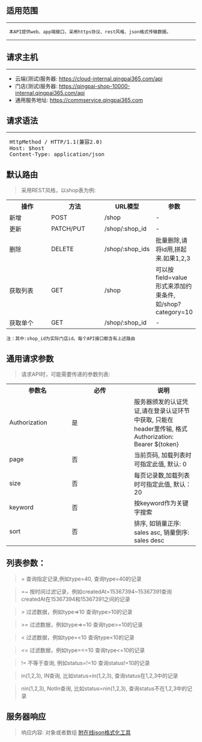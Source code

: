 ## 适用范围
-------------------------
` 本API提供web、app端接口，采用https协议、rest风格、json格式传输数据。`

-------------------------

## 请求主机
---------------
- 云端(测试)服务器: https://cloud-internal.qingpai365.com/api
- 门店(测试)服务器: https://qingpai-shop-10000-internal.qingpai365.com/api
- 通用服务地址: https://commservice.qingpai365.com

## 请求语法
-------------------------
<pre>
 HttpMethod / HTTP/1.1(兼容2.0)
 Host: $host
 Content-Type: application/json
</pre>

## 默认路由

> 采用REST风格，以shop表为例:

<table>
    <tr>
        <th style="width:150px;">操作</th>
        <th style="width:150px;">方法</th>
        <th>URL模型</th>
        <th>参数</th>
    </tr>
    <tr>
        <td>新增</td>
        <td>POST</td>
        <td>/shop</td>
        <td>-</td>
    </tr>
    <tr>
        <td>更新</td>
        <td>PATCH/PUT</td>
        <td>/shop/:shop_id</td>
        <td>-</td>
    </tr>
    <tr>
        <td>删除</td>
        <td>DELETE</td>
        <td>/shop/:shop_ids</td>
        <td>批量删除,请将id用,拼起来.如果1,2,3</td>
    </tr>
    <tr>
        <td>获取列表</td>
        <td>GET</td>
        <td>/shop</td>
        <td>可以按field=value形式来添加约束条件,如/shop?category=10</td>
    </tr>
    <tr>
        <td>获取单个</td>
        <td>GET</td>
        <td>/shop/:shop_id</td>
        <td>-</td>
    </tr>
</table>

`注：其中:shop_id为实际门店id。每个API接口都含有上述路由`

## 通用请求参数

>请求API时，可能需要传递的参数列表:

<table>
    <tr>
        <th style="width:150px;">参数名</th>
        <th style="width:150px;">必传</th>
        <th>说明</th>
    </tr>
    <tr>
        <td>Authorization</td>
        <td>是</td>
        <td>服务器颁发的认证凭证,请在登录认证环节中获取, 只能在header里传输, 格式Authorization: Bearer ${token}</td>
    </tr>
    <tr>
        <td>page</td>
        <td>否</td>
        <td>当前页码, 加载列表时可指定此值, 默认: 0</td>
    </tr>
    <tr>
       <td>size</td>
       <td>否</td>
       <td>每页记录数,加载列表时可指定此值, 默认：20</td>
    </tr>
    <tr>
        <td>keyword</td>
        <td>否</td>
        <td>按keyword作为关键字搜索</td>
    </tr>
    <tr>
        <td>sort</td>
        <td>否</td>
        <td>排序, 如销量正序: sales asc, 销量倒序: sales desc</td>
    </tr>
</table>

## 列表参数：

>  = 查询指定记录,例如type=40, 查询type=40的记录

>  =~ 按时间过滤记录，例如createdAt=15367394~15367391查询createdAt在15367394和15367391之间的记录

>  \> 过滤数据，例如type=>10 查询type>10的记录

>  \>= 过滤数据，例如type=>=10 查询type>=10的记录

>  \< 过滤数据，例如type=<10 查询type<10的记录

>  \<= 过滤数据，例如type=<=10 查询type<=10的记录

>  != 不等于查询, 例如status=!=10 查询status!=10的记录

>  in(1,2,3), IN查询, 比如status=in(1,2,3), 查询status在1,2,3中的记录

>  nin(1,2,3), NotIn查询, 比如status=nin(1,2,3), 查询status不在1,2,3中的记录

## 服务器响应

> 响应内容: 对象或者数组 <a href="http://tool.oschina.net/codeformat/json" target="_blank">附在线json格式化工具</a>

